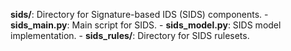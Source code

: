 **sids/**: Directory for Signature-based IDS (SIDS) components. - **sids_main.py**: Main script for SIDS. - **sids_model.py**: SIDS model implementation. - **sids_rules/**: Directory for SIDS rulesets.
